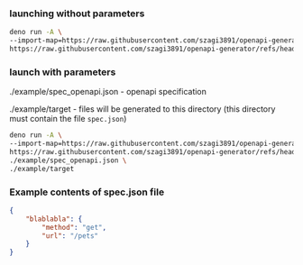 ### launching without parameters

```sh
deno run -A \
--import-map=https://raw.githubusercontent.com/szagi3891/openapi-generator/refs/heads/main/import-map.json \
https://raw.githubusercontent.com/szagi3891/openapi-generator/refs/heads/main/main.ts
```

### launch with parameters

./example/spec_openapi.json - openapi specification

./example/target - files will be generated to this directory (this directory must contain the file `spec.json`)

```sh
deno run -A \
--import-map=https://raw.githubusercontent.com/szagi3891/openapi-generator/refs/heads/main/import-map.json \
https://raw.githubusercontent.com/szagi3891/openapi-generator/refs/heads/main/main.ts \
./example/spec_openapi.json \
./example/target
```

### Example contents of spec.json file

```json
{
    "blablabla": {
        "method": "get",
        "url": "/pets"
    }
}

```